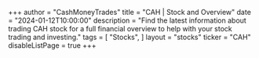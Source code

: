 +++
author = "CashMoneyTrades"
title = "CAH | Stock and Overview"
date = "2024-01-12T10:00:00"
description = "Find the latest information about trading CAH stock for a full financial overview to help with your stock trading and investing."
tags = [
   "Stocks",
]
layout = "stocks"
ticker = "CAH"
disableListPage = true
+++
